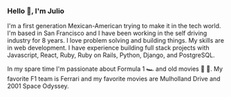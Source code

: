 ### Hello 👋, I'm Julio

I'm a first generation Mexican-American trying to make it in the tech world. I'm based in San Francisco and I have been working in the self driving industry for 8 years. I love problem solving and building things. My skills are in web development. I have experience building full stack projects with Javascript, React, Ruby, Ruby on Rails, Python, Django, and PostgreSQL.

In my spare time I'm passionate about Formula 1 🏎 and old movies 🎥 🍿. My favorite F1 team is Ferrari and my favorite movies are Mulholland Drive and 2001 Space Odyssey.

<!--
**juliouribe/juliouribe** is a ✨ _special_ ✨ repository because its `README.md` (this file) appears on your GitHub profile.

Here are some ideas to get you started:

- 🔭 I’m currently working on ...
- 🌱 I’m currently learning ...
- 👯 I’m looking to collaborate on ...
- 🤔 I’m looking for help with ...
- 💬 Ask me about ...
- 📫 How to reach me: ...
- 😄 Pronouns: ...
- ⚡ Fun fact: ...
-->
